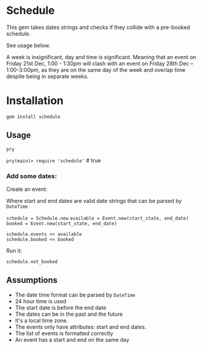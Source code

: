 # Schedule

This gem takes dates strings and checks if they collide with a pre-booked schedule.

See usage below.

 A week is insignificant, day and time is significant. Meaning that an event on Friday 21st Dec, 1:00 - 1:30pm will clash with an event on Friday 28th Dec – 1:00-3:00pm, as they are on the same day of the week and overlap time despite being in separate weeks.

# Installation

`gem install schedule`

## Usage

`pry`

`pry(main)> require 'schedule'` # true

### Add some dates:

Create an event:

Where start and end dates are valid date strings that can be parsed by `DateTime`

`schedule = Schedule.new`
`available = Event.new(start_state, end_date)`
`booked = Event.new(start_state, end_date)`

```
schedule.events << available
schedule.booked << booked
```

Run it:

`schedule.not_booked`

## Assumptions

* The date time format can be parsed by `DateTime`
* 24 hour time is used
* The start date is before the end date
* The dates can be in the past and the future
* It's a local time zone.
* The events only have attributes: start and end dates.
* The list of events is formatted correctly
* An event has a start and end on the same day
